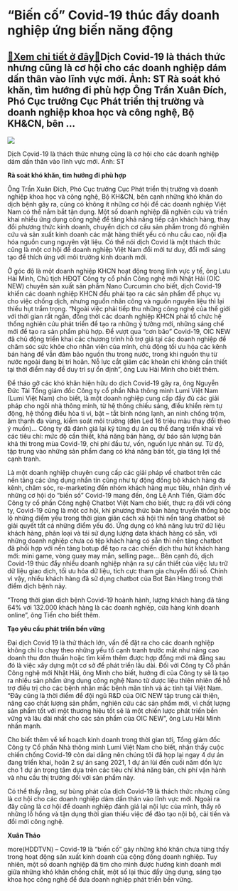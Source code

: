 “Biến cố” Covid-19 thúc đẩy doanh nghiệp ứng biến năng động
===========================================================

[:gift:Xem chi tiết ở đây:gift:](https://hddtvn.com/bien-co-covid-19-thuc-day-doanh-nghiep-ung-bien-nang-dong/)Dịch Covid-19 là thách thức nhưng cũng là cơ hội cho các doanh nghiệp dám dấn thân vào lĩnh vực mới. Ảnh: ST Rà soát khó khăn, tìm hướng đi phù hợp Ông Trần Xuân Đích, Phó Cục trưởng Cục Phát triển thị trường và doanh nghiệp khoa học và công nghệ, Bộ KH&CN, bên …
-----------------------------------------------------------------------------------------------------------------------------------------------------------------------------------------------------------------------------------------------------------------------





![](https://hddtvn.com/wp-content/uploads/2021/01/4154_12-_2721_unnamed.jpg)


Dịch Covid-19 là thách thức nhưng cũng là cơ hội cho các doanh nghiệp dám dấn thân vào lĩnh vực mới. Ảnh: ST



**Rà soát khó khăn, tìm hướng đi phù hợp**


Ông Trần Xuân Đích, Phó Cục trưởng Cục Phát triển thị trường và doanh nghiệp khoa học và công nghệ, Bộ KH&CN, bên cạnh những khó khăn do dịch bệnh gây ra, cũng có không ít những cơ hội để các doanh nghiệp Việt Nam có thể nắm bắt tận dụng. Một số doanh nghiệp đã nghiên cứu và triển khai nhiều ứng dụng công nghệ để tăng khả năng tiếp cận khách hàng, thay đổi phương thức kinh doanh, chuyển dịch cơ cấu sản phẩm trong đó nghiên cứu và sản xuất kinh doanh các mặt hàng thiết yếu có nhu cầu cao, nội địa hóa nguồn cung nguyên vật liệu. Có thể nói dịch Covid là một thách thức cũng là một cơ hội để doanh nghiệp Việt Nam đổi mới tư duy, đổi mới sáng tạo để thích ứng với môi trường kinh doanh mới.


Ở góc độ là một doanh nghiệp KHCN hoạt động trong lĩnh vực y tế, ông Lưu Hải Minh, Chủ tịch HĐQT Công ty cổ phần Công nghệ mới Nhật Hải (OIC NEW) chuyên sản xuất sản phẩm Nano Curcumin cho biết, dịch Covid-19 khiến các doanh nghiệp KHCN đều phải tạo ra các sản phẩm để phục vụ cho việc chống dịch, nhưng nguồn nhân công và nguồn nguyên liệu thì lại thiếu hụt trầm trọng. “Ngoài việc phải tiếp thu những công nghệ của thế giới với thời gian rất ngắn, đồng thời các doanh nghiệp KHCN phải tổ chức hệ thống nghiên cứu phát triển để tạo ra những ý tưởng mới, những sáng chế mới để tạo ra sản phẩm phù hợp. Để vượt qua “cơn bão” Covid-19, OIC NEW đã chủ động triển khai các chương trình hỗ trợ giá tại các doanh nghiệp để chăm sóc sức khỏe cho nhân viên của mình, chủ động tối ưu hóa các kênh bán hàng để vẫn đảm bảo nguồn thu trong nước, trong khi nguồn thu từ nước ngoài đang bị trì hoãn. Nỗ lực cắt giảm các khoản chi không cần thiết tại thời điểm này để duy trì sự ổn định”, ông Lưu Hải Minh cho biết thêm.


Để tháo gỡ các khó khăn hiện hữu do dịch Covid-19 gây ra, ông Nguyễn Đức Tài Tổng giám đốc Công ty cổ phần Nhà thông minh Lumi Việt Nam (Lumi Việt Nam) cho biết, là một doanh nghiệp cung cấp đầy đủ các giải pháp cho ngôi nhà thông minh, từ hệ thống chiếu sáng, điều khiển rèm tự động, hệ thống điều hòa ti vi, bật – tắt bình nóng lạnh, an ninh chống trộm, âm thanh đa vùng, kiểm soát môi trường (đèn Led 16 triệu màu thay đổi theo ý muốn)… Công ty đã đánh giá lại kỹ từng dự án cụ thể đang triển khai về các tiêu chí: mức độ cần thiết, khả năng bán hàng, dự báo sản lượng bán khả thi trong mùa Covid-19, chi phí đầu tư, vốn, nguồn lực nhân sự. Từ đó, tập trung vào những sản phẩm đang có khả năng bán tốt, gia tăng lợi thế cạnh tranh.


Là một doanh nghiệp chuyên cung cấp các giải pháp về chatbot trên các nền tảng các ứng dụng nhắn tin cũng như tự động đồng bộ khách hàng đa kênh, chăm sóc, re-marketing đến nhóm khách hàng mục tiêu, nhận định về những cơ hội do “biến số” Covid-19 mang đến, ông Lê Anh Tiến, Giám đốc Công ty cổ phần Công nghệ Chatbot Việt Nam cho biết, thực ra đối với công ty, Covid-19 cũng là một cơ hội, khi phương thức bán hàng truyền thống bộc lộ những điểm yếu trong thời gian giãn cách xã hội thì nền tảng chatbot sẽ giải quyết tất cả những điểm yếu đó. Ứng dụng có khả năng lưu trữ dữ liệu khách hàng, phân loại và tái sử dụng lượng data khách hàng có sẵn, với những doanh nghiệp chưa có tệp khách hàng có sẵn thì nền tảng chatbot đã phối hợp với nền tảng botup để tạo ra các chiến dịch thu hút khách hàng mới: mini game, vòng quay may mắn, selling page… Bên cạnh đó, dịch Covid-19 thúc đẩy nhiều doanh nghiệp nhận ra sự cần thiết của việc lưu trữ dữ liệu giao dịch, tối ưu hóa dữ liệu, tích cực tham gia chuyển đổi số. Chính vì vậy, nhiều khách hàng đã sử dụng chatbot của Bot Bán Hàng trong thời điểm dịch bệnh này.


“Trong thời gian dịch bệnh Covid-19 hoành hành, lượng khách hàng đã tăng 64% với 132.000 khách hàng là các doanh nghiệp, cửa hàng kinh doanh online”, ông Tiến cho biết thêm.


**Tạo yêu cầu phát triển bền vững**


Đại dịch Covid 19 là thử thách lớn, vấn đề đặt ra cho các doanh nghiệp không chỉ lo chạy theo những yếu tố cạnh tranh trước mắt như nâng cao doanh thu đơn thuần hoặc tìm kiếm thêm được hợp đồng mới mà đằng sau đó là việc xây dựng một cơ sở để phát triển lâu dài. Đối với Công ty Cổ phần Công nghệ mới Nhật Hải, ông Minh cho biết, hướng đi của Công ty sẽ là tạo ra nhiều sản phẩm ứng dụng công nghệ Nano từ dược liệu thiên nhiên để hỗ trợ điều trị cho các bệnh nhân mắc bệnh mãn tính và ác tính tại Việt Nam. “Đây cũng là thời điểm để đội ngũ R&D của OIC NEW tập trung cải thiện, nâng cao chất lượng sản phẩm, nghiên cứu các sản phẩm mới, vì chất lượng sản phẩm tốt với một thương hiệu tốt sẽ là một chiến lược phát triển bền vững và lâu dài nhất cho các sản phẩm của OIC NEW”, ông Lưu Hải Minh nhấn mạnh.


Cho biết thêm về kế hoạch kinh doanh trong thời gian tới, Tổng giám đốc Công ty Cổ phần Nhà thông minh Lumi Việt Nam cho biết, nhận thấy cuộc chiến chống Covid-19 còn dai dẳng nên chúng tôi đã họp lại ngay 4 dự án đang triển khai, hoãn 2 sự án sang 2021, 1 dự án lùi đến cuối năm dồn lực cho 1 dự án trọng tâm dựa trên các tiêu chí khả năng bán, chi phí vận hành và nhu cầu thị trường đối với sản phẩm này.


Có thể thấy rằng, sự bùng phát của dịch Covid-19 là thách thức nhưng cũng là cơ hội cho các doanh nghiệp dám dấn thân vào lĩnh vực mới. Ngoài ra đây cũng là cơ hội để doanh nghiệp đánh giá lại nội lực của mình, thấy rõ những lỗ hổng và tận dụng thời gian thiếu việc để đào tạo nội bộ, cải tiến và đổi mới công nghệ.




**Xuân Thảo**



more(HDDTVN) – Covid-19 là “biến cố” gây những khó khăn chưa từng thấy trong hoạt động sản xuất kinh doanh của cộng đồng doanh nghiệp. Tuy nhiên, một số doanh nghiệp đã tìm cho mình được hướng kinh doanh mới giữa những khó khăn chồng chất, một số lại thúc đẩy ứng dụng, sáng tạo khoa học công nghệ để đưa doanh nghiệp phát triển bền vững.

